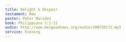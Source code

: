 ```yaml
---
title: Delight & Despair
testament: New
pastor: Peter Marsden
book: Philippians 1:1-11
audio: http://www.mecgoodnews.org/audio/300720172.mp3
service: Evening
---
```

